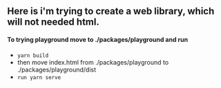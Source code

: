 ## Here is i'm trying to create a web library, which will not needed html.

#### To trying playground move to ./packages/playground and run
* `yarn build`
* then move index.html from ./packages/playground to ./packages/playground/dist
* `run yarn serve`